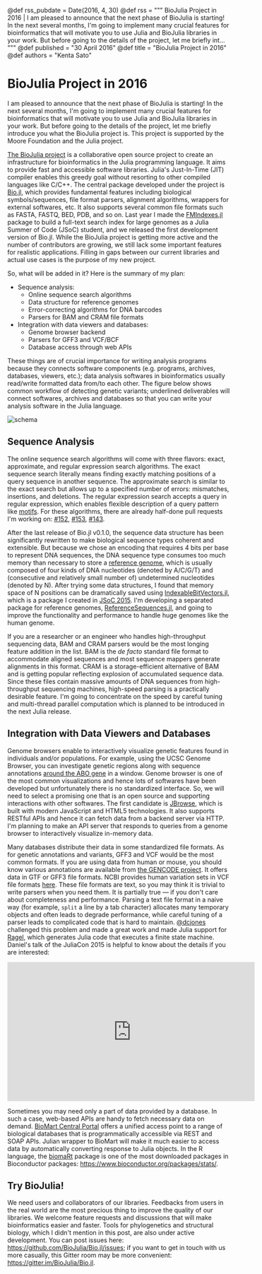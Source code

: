 @def rss_pubdate = Date(2016, 4, 30)
@def rss = """ BioJulia Project in 2016 | I am pleased to announce that the next phase of BioJulia is starting! In the next several months, I'm going to implement many crucial features for bioinformatics that will motivate you to use Julia and BioJulia libraries in your work. But before going to the details of the project, let me briefly int... """
@def published = "30 April 2016"
@def title = "BioJulia Project in 2016"
@def authors = "Kenta Sato"  

# BioJulia Project in 2016

I am pleased to announce that the next phase of BioJulia is starting! In the next several months, I'm going to implement many crucial features for bioinformatics that will motivate you to use Julia and BioJulia libraries in your work. But before going to the details of the project, let me briefly introduce you what the BioJulia project is. This project is supported by the Moore Foundation and the Julia project.

[The BioJulia project](https://github.com/BioJulia) is a collaborative open source project to create an infrastructure for bioinformatics in the Julia programming language. It aims to provide fast and accessible software libraries. Julia's Just-In-Time (JIT) compiler enables this greedy goal without resorting to other compiled languages like C/C++. The central package developed under the project is [Bio.jl](https://github.com/BioJulia/Bio.jl), which provides fundamental features including biological symbols/sequences, file format parsers, alignment algorithms, wrappers for external softwares, etc. It also supports several common file formats such as FASTA, FASTQ, BED, PDB, and so on. Last year I made the [FMIndexes.jl](https://github.com/BioJulia/FMIndexes.jl) package to build a full-text search index for large genomes as a Julia Summer of Code (JSoC) student, and we released the first development version of Bio.jl. While the BioJulia project is getting more active and the number of contributors are growing, we still lack some important features for realistic applications. Filling in gaps between our current libraries and actual use cases is the purpose of my new project.

So, what will be added in it? Here is the summary of my plan:

* Sequence analysis:
    * Online sequence search algorithms
    * Data structure for reference genomes
    * Error-correcting algorithms for DNA barcodes
    * Parsers for BAM and CRAM file formats
* Integration with data viewers and databases:
    * Genome browser backend
    * Parsers for GFF3 and VCF/BCF
    * Database access through web APIs

These things are of crucial importance for writing analysis programs because they connects software components (e.g. programs, archives, databases, viewers, etc.); data analysis softwares in bioinformatics usually read/write formatted data from/to each other. The figure below shows common workflow of detecting genetic variants; underlined deliverables will connect softwares, archives and databases so that you can write your analysis software in the Julia language.

![schema](/assets/images/blog/2016-04-30-biojulia/schema.png)


## Sequence Analysis

The online sequence search algorithms will come with three flavors: exact, approximate, and regular expression search algorithms. The exact sequence search literally means finding exactly matching positions of a query sequence in another sequence. The approximate search is similar to the exact search but allows up to a specified number of errors: mismatches, insertions, and deletions. The regular expression search accepts a query in regular expression, which enables flexible description of a query pattern like [motifs](https://en.wikipedia.org/wiki/Sequence_motif). For these algorithms, there are already half-done pull requests I'm working on: [#152](https://github.com/BioJulia/Bio.jl/pull/152), [#153](https://github.com/BioJulia/Bio.jl/pull/153), [#143](https://github.com/BioJulia/Bio.jl/pull/143).

After the last release of Bio.jl v0.1.0, the sequence data structure has been significantly rewritten to make biological sequence types coherent and extensible. But because we chose an encoding that requires 4 bits per base to represent DNA sequences, the DNA sequence type consumes too much memory than necessary to store a [reference genome](https://en.wikipedia.org/wiki/Reference_genome), which is usually composed of four kinds of DNA nucleotides (denoted by A/C/G/T) and (consecutive and relatively small number of) undetermined nucleotides (denoted by N). After trying some data structures, I found that memory space of N positions can be dramatically saved using [IndexableBitVectors.jl](https://github.com/BioJulia/IndexableBitVectors.jl), which is a package I created in [JSoC 2015](/blog/2015-10-21-biojulia-sequence-analysis/). I'm developing a separated package for reference genomes, [ReferenceSequences.jl](https://github.com/BioJulia/ReferenceSequences.jl), and going to improve the functionality and performance to handle huge genomes like the human genome.

If you are a researcher or an engineer who handles high-throughput sequencing data, BAM and CRAM parsers would be the most longing feature addition in the list. BAM is the *de facto* standard file format to accommodate aligned sequences and most sequence mappers generate alignments in this format. CRAM is a storage-efficient alternative of BAM and is getting popular reflecting explosion of accumulated sequence data. Since these files contain massive amounts of DNA sequences from high-throughput sequencing machines, high-speed parsing is a practically desirable feature. I'm going to concentrate on the speed by careful tuning and multi-thread parallel computation which is planned to be introduced in the next Julia release.


## Integration with Data Viewers and Databases

Genome browsers enable to interactively visualize genetic features found in
individuals and/or populations. For example, using the UCSC Genome Browser, you can investigate genetic regions along with sequence annotations [around the ABO gene](https://genome.ucsc.edu/cgi-bin/hgTracks?db=hg38&lastVirtModeType=default&lastVirtModeExtraState=&virtModeType=default&virtMode=0&nonVirtPosition=&position=chr9%3A133206569-133324246&hgsid=491214673_Ob3A4L4zTLibsCuyq7xgazU3Goqg) in a window. Genome browser is one of the most common visualizations and hence lots of softwares have been developed but unfortunately there is no standardized interface. So, we will need to select a promising one that is an open source and supporting interactions with other softwares. The first candidate is [JBrowse](http://jbrowse.org/), which is built with modern JavaScript and HTML5 technologies. It also supports RESTful APIs and hence it can fetch data from a backend server via HTTP. I'm planning to make an API server that responds to queries from a genome browser to interactively visualize in-memory data.

Many databases distribute their data in some standardized file formats. As for genetic annotations and variants, GFF3 and VCF would be the most common formats. If you are using data from human or mouse, you should know various annotations are available from [the GENCODE project](http://www.gencodegenes.org/). It offers data in GTF or GFF3 file formats. NCBI provides human variation sets in VCF file formats [here](http://www.ncbi.nlm.nih.gov/variation/docs/human_variation_vcf/). These file formats are text, so you may think it is trivial to write parsers when you need them. It is partially true — if you don't care about completeness and performance. Parsing a text file format in a naive way (for example, `split` a line by a tab character) allocates many temporary objects and often leads to degrade performance, while careful tuning of a parser leads to complicated code that is hard to maintain. [@dcjones](https://github.com/dcjones) challenged this problem and made a great work and made Julia support for [Ragel](http://www.colm.net/open-source/ragel/), which generates Julia code that executes a finite state machine. Daniel's talk of the JuliaCon 2015 is helpful to know about the details if you are interested:
<iframe width="560" height="315" src="https://www.youtube.com/embed/sQvNNj3MthQ" frameborder="0" allowfullscreen></iframe>

Sometimes you may need only a part of data provided by a database. In such a case, web-based APIs are handy to fetch necessary data on demand. [BioMart Central Portal](http://www.biomart.org/) offers a unified access point to a range of biological databases that is programmatically accessible via REST and SOAP APIs. Julian wrapper to BioMart will make it much easier to access data by automatically converting response to Julia objects. In the R language, the [biomaRt](https://bioconductor.org/packages/release/bioc/html/biomaRt.html) package is one of the most downloaded packages in Bioconductor packages: <https://www.bioconductor.org/packages/stats/>.


## Try BioJulia!

We need users and collaborators of our libraries. Feedbacks from users in the real world are the most precious thing to improve the quality of our libraries. We welcome feature requests and discussions that will make bioinformatics easier and faster. Tools for phylogenetics and structural biology, which I didn't mention in this post, are also under active development. You can post issues here: <https://github.com/BioJulia/Bio.jl/issues>; if you want to get in touch with us more casually, this Gitter room may be more convenient: <https://gitter.im/BioJulia/Bio.jl>.
